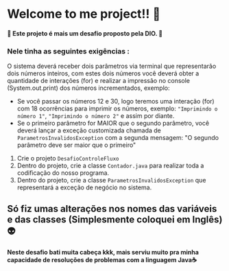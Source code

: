 # Welcome to me project!! 🎊
#### 🔴 Este projeto é mais um desafio proposto pela DIO. 🔴


### Nele tinha as seguintes exigências :
O sistema deverá receber dois parâmetros via terminal que representarão dois números inteiros, com estes dois números você deverá obter a quantidade de interações (for) e realizar a impressão no console (System.out.print) dos números incrementados, exemplo:

* Se você passar os números 12 e 30, logo teremos uma interação (for) com 18 ocorrências para imprimir os números, exemplo: `"Imprimindo o número 1"`, `"Imprimindo o número 2"` e assim por diante.
* Se o primeiro parâmetro for MAIOR que o segundo parâmetro, você deverá lançar a exceção customizada chamada de `ParametrosInvalidosException` com a segunda mensagem: "O segundo parâmetro deve ser maior que o primeiro"   


1. Crie o projeto `DesafioControleFluxo`
2. Dentro do projeto, crie a classe `Contador.java` para realizar toda a codificação do nosso programa.
3. Dentro do projeto, crie a classe `ParametrosInvalidosException` que representará a exceção de negócio no sistema.


## Só fiz umas alterações nos nomes das variáveis e das classes (Simplesmente coloquei em Inglês) 👽

#### Neste desafio bati muita cabeça kkk, mais serviu muito pra minha capacidade de resoluções de problemas com a linguagem Java☕
